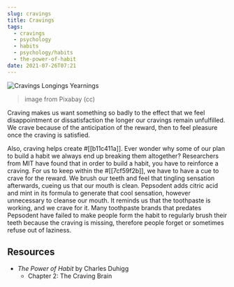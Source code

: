 ```yaml
---
slug: cravings
title: Cravings
tags:
  - cravings
  - psychology
  - habits
  - psychology/habits
  - the-power-of-habit
date: 2021-07-26T07:21
---
```



![Cravings Longings Yearnings](https://cdn.pixabay.com/photo/2015/04/03/18/58/cravings-705673_1280.jpg)
> image from Pixabay (cc)

Craving makes us want something so badly to the effect that we feel
disappointment or dissatisfaction the longer our cravings remain unfulfilled. We
crave because of the anticipation of the reward, then to feel pleasure once the
craving is satisfied.

Also, craving helps create #[[b11c411a]]. Ever wonder why some of our plan to
build a habit we always end up breaking them altogether? Researchers from MIT
have found that in order to build a habit, you have to reinforce a craving. For
us to keep within the #[[7cf59f2b]], we have to have a cue to crave for the
reward. We brush our teeth and feel that tingling sensation afterwards, cueing
us that our mouth is clean. Pepsodent adds citric acid and mint in its formula
to generate that cool sensation, however unnecessary to cleanse our mouth. It
reminds us that the toothpaste is working, and we crave for it. Many toothpaste
brands that predates Pepsodent have failed to make people form the habit to
regularly brush their teeth because the craving is missing, therefore people
forget or sometimes refuse out of laziness.

## Resources

- _The Power of Habit_ by Charles Duhigg
  - Chapter 2: The Craving Brain
